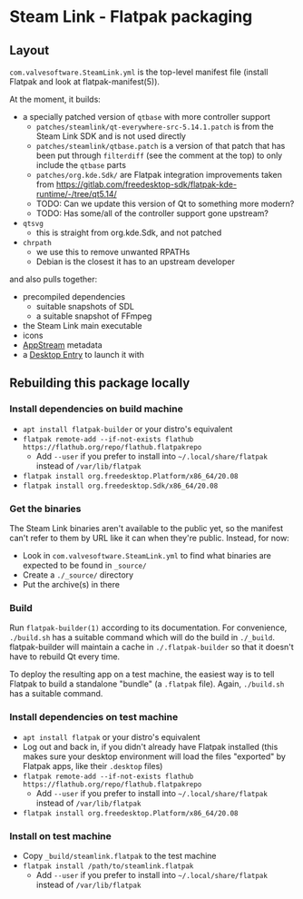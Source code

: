 Steam Link - Flatpak packaging
==============================

Layout
------

`com.valvesoftware.SteamLink.yml` is the top-level manifest file
(install Flatpak and look at flatpak-manifest(5)).

At the moment, it builds:

* a specially patched version of `qtbase` with more controller support
    * `patches/steamlink/qt-everywhere-src-5.14.1.patch` is from the
        Steam Link SDK and is not used directly
    * `patches/steamlink/qtbase.patch` is a version of that patch that
        has been put through `filterdiff` (see the comment at the top)
        to only include the `qtbase` parts
    * `patches/org.kde.Sdk/` are Flatpak integration improvements taken from
        https://gitlab.com/freedesktop-sdk/flatpak-kde-runtime/-/tree/qt5.14/
    * TODO: Can we update this version of Qt to something more modern?
    * TODO: Has some/all of the controller support gone upstream?
* `qtsvg`
    * this is straight from org.kde.Sdk, and not patched
* `chrpath`
    * we use this to remove unwanted RPATHs
    * Debian is the closest it has to an upstream developer

and also pulls together:

* precompiled dependencies
    * suitable snapshots of SDL
    * a suitable snapshot of FFmpeg
* the Steam Link main executable
* icons
* [AppStream](https://www.freedesktop.org/software/appstream/docs/) metadata
* a [Desktop Entry](https://specifications.freedesktop.org/desktop-entry-spec/latest/)
    to launch it with

Rebuilding this package locally
-------------------------------

### Install dependencies on build machine

* `apt install flatpak-builder` or your distro's equivalent
* `flatpak remote-add --if-not-exists flathub https://flathub.org/repo/flathub.flatpakrepo`
    * Add `--user` if you prefer to install into
        `~/.local/share/flatpak` instead of `/var/lib/flatpak`
* `flatpak install org.freedesktop.Platform/x86_64/20.08`
* `flatpak install org.freedesktop.Sdk/x86_64/20.08`

### Get the binaries

The Steam Link binaries aren't available to the public yet, so the
manifest can't refer to them by URL like it can when they're public.
Instead, for now:

* Look in `com.valvesoftware.SteamLink.yml` to find what binaries are
    expected to be found in `_source/`
* Create a `./_source/` directory
* Put the archive(s) in there

### Build

Run `flatpak-builder(1)` according to its documentation. For convenience,
`./build.sh` has a suitable command which will do the build in `./_build`.
flatpak-builder will maintain a cache in `./.flatpak-builder` so that it
doesn't have to rebuild Qt every time.

To deploy the resulting app on a test machine, the easiest way is to
tell Flatpak to build a standalone "bundle" (a `.flatpak` file).
Again, `./build.sh` has a suitable command.

### Install dependencies on test machine

* `apt install flatpak` or your distro's equivalent
* Log out and back in, if you didn't already have Flatpak installed
    (this makes sure your desktop environment will load the files
    "exported" by Flatpak apps, like their `.desktop` files)
* `flatpak remote-add --if-not-exists flathub https://flathub.org/repo/flathub.flatpakrepo`
    * Add `--user` if you prefer to install into
        `~/.local/share/flatpak` instead of `/var/lib/flatpak`
* `flatpak install org.freedesktop.Platform/x86_64/20.08`

### Install on test machine

* Copy `_build/steamlink.flatpak` to the test machine
* `flatpak install /path/to/steamlink.flatpak`
    * Add `--user` if you prefer to install into
        `~/.local/share/flatpak` instead of `/var/lib/flatpak`
